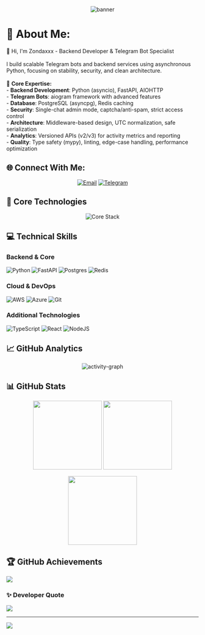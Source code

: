<p align="center">
  <img src="https://capsule-render.vercel.app/api?type=waving&amp;color=gradient&amp;height=160&amp;section=header&amp;text=Zondaxxx&amp;fontAlign=50&amp;fontAlignY=40&amp;fontSize=40&amp;desc=Backend%20Developer%20%E2%80%A2%20Async%20Python%20%E2%80%A2%20Telegram%20Bots&amp;descSize=14&amp;descAlignY=70" alt="banner"/>
</p>

# 💫 About Me:
👋 Hi, I'm Zondaxxx - Backend Developer & Telegram Bot Specialist<br><br>I build scalable Telegram bots and backend services using asynchronous Python, focusing on stability, security, and clean architecture.<br><br>🎯 **Core Expertise:**<br>- **Backend Development**: Python (asyncio), FastAPI, AIOHTTP<br>- **Telegram Bots**: aiogram framework with advanced features<br>- **Database**: PostgreSQL (asyncpg), Redis caching<br>- **Security**: Single-chat admin mode, captcha/anti-spam, strict access control<br>- **Architecture**: Middleware-based design, UTC normalization, safe serialization<br>- **Analytics**: Versioned APIs (v2/v3) for activity metrics and reporting<br>- **Quality**: Type safety (mypy), linting, edge-case handling, performance optimization
 
 
## 🌐 Connect With Me:
<p align="center">
  <a href="mailto:zondaxxx1337@gmail.com"><img src="https://img.shields.io/badge/Email-D14836?logo=gmail&amp;logoColor=white&amp;style=for-the-badge" alt="Email"/></a>
  <a href="https://t.me/nyanzondaxxx"><img src="https://img.shields.io/badge/Telegram-2CA5E0?logo=telegram&amp;logoColor=white&amp;style=for-the-badge" alt="Telegram"/></a>
</p>

## 🔧 Core Technologies
<p align="center">
  <img src="https://skillicons.dev/icons?i=python,fastapi,redis,postgres,git,aws,azure&amp;perline=7" alt="Core Stack"/>
</p>

## 💻 Technical Skills

### Backend & Core
![Python](https://img.shields.io/badge/python-3670A0?style=for-the-badge&logo=python&logoColor=ffdd54) ![FastAPI](https://img.shields.io/badge/FastAPI-005571?style=for-the-badge&logo=fastapi) ![Postgres](https://img.shields.io/badge/postgres-%23316192.svg?style=for-the-badge&logo=postgresql&logoColor=white) ![Redis](https://img.shields.io/badge/redis-%23DD0031.svg?style=for-the-badge&logo=redis&logoColor=white)

### Cloud & DevOps
![AWS](https://img.shields.io/badge/AWS-%23FF9900.svg?style=for-the-badge&logo=amazon-aws&logoColor=white) ![Azure](https://img.shields.io/badge/azure-%230072C6.svg?style=for-the-badge&logo=microsoftazure&logoColor=white) ![Git](https://img.shields.io/badge/git-%23F05033.svg?style=for-the-badge&logo=git&logoColor=white)

### Additional Technologies
![TypeScript](https://img.shields.io/badge/typescript-%23007ACC.svg?style=for-the-badge&logo=typescript&logoColor=white) ![React](https://img.shields.io/badge/react-%2320232a.svg?style=for-the-badge&logo=react&logoColor=%2361DAFB) ![NodeJS](https://img.shields.io/badge/node.js-6DA55F?style=for-the-badge&logo=node.js&logoColor=white)

  ## 📈 GitHub Analytics
  <p align="center">
    <img src="https://github-readme-activity-graph.vercel.app/graph?username=zondaxxx&amp;theme=tokyo-night&amp;radius=8" alt="activity-graph"/>
  </p>

  ## 📊 GitHub Stats
  <p align="center">
    <img src="https://github-readme-stats.vercel.app/api?username=zondaxxx&amp;show_icons=true&amp;theme=tokyonight&amp;hide_border=true&amp;bg_color=00000000&amp;include_all_commits=true&amp;count_private=true" height="180"/>
    <img src="https://nirzak-streak-stats.vercel.app/?user=zondaxxx&amp;theme=tokyonight&amp;hide_border=true&amp;background=00000000" height="180"/>
  </p>
  <p align="center">
    <img src="https://github-readme-stats.vercel.app/api/top-langs/?username=zondaxxx&amp;theme=tokyonight&amp;hide_border=true&amp;bg_color=00000000&amp;include_all_commits=true&amp;count_private=true&amp;layout=compact" height="180"/>
  </p>

  ## 🏆 GitHub Achievements
  ![](https://github-profile-trophy.vercel.app/?username=zondaxxx&amp;theme=tokyonight&amp;no-frame=false&amp;no-bg=true&amp;margin-w=4)

  ### ✨ Developer Quote
  ![](https://quotes-github-readme.vercel.app/api?type=horizontal&amp;theme=radical)

---
[![](https://visitcount.itsvg.in/api?id=zondaxxx&amp;icon=0&amp;color=0)](https://visitcount.itsvg.in)

<!-- Proudly created with GPRM ( https://gprm.itsvg.in ) -->
